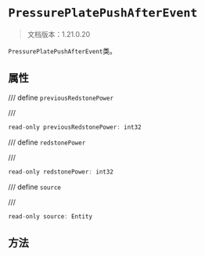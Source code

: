 # `PressurePlatePushAfterEvent`

> 文档版本：1.21.0.20

`PressurePlatePushAfterEvent`类。

## 属性

/// define
`previousRedstonePower`


///

```js
read-only previousRedstonePower: int32
```


/// define
`redstonePower`


///

```js
read-only redstonePower: int32
```


/// define
`source`


///

```js
read-only source: Entity
```


## 方法
